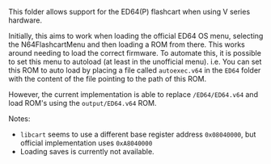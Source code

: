 This folder allows support for the ED64(P) flashcart when using V series hardware.

Initially, this aims to work when loading the official ED64 OS menu, selecting the N64FlashcartMenu and then loading a ROM from there. This works around needing to load the correct firmware. To automate this, it is possible to set this menu to autoload (at least in the unofficial menu). i.e. You can set this ROM to auto load by placing a file called `autoexec.v64` in the `ED64` folder with the content of the file pointing to the path of this ROM.

However, the current implementation is able to replace `/ED64/ED64.v64` and load ROM's using the `output/ED64.v64` ROM.


Notes: 

* `libcart` seems to use a different base register address `0x08040000`, but official implementation uses `0xA8040000`
* Loading saves is currently not available.

